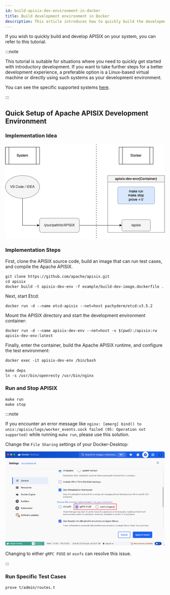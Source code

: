 ```yaml
---
id: build-apisix-dev-environment-in-docker
title: Build development environment in Docker
description: This article introduces how to quickly build the development environment of the Apache APISIX API gateway using Docker.
---
```


<!--
#
# Licensed to the Apache Software Foundation (ASF) under one or more
# contributor license agreements.  See the NOTICE file distributed with
# this work for additional information regarding copyright ownership.
# The ASF licenses this file to You under the Apache License, Version 2.0
# (the "License"); you may not use this file except in compliance with
# the License.  You may obtain a copy of the License at
#
#     http://www.apache.org/licenses/LICENSE-2.0
#
# Unless required by applicable law or agreed to in writing, software
# distributed under the License is distributed on an "AS IS" BASIS,
# WITHOUT WARRANTIES OR CONDITIONS OF ANY KIND, either express or implied.
# See the License for the specific language governing permissions and
# limitations under the License.
#
-->

If you wish to quickly build and develop APISIX on your system, you can refer to this tutorial.

:::note

This tutorial is suitable for situations where you need to quickly get started with introductory development. If you want to take further steps for a better development experience, a preferable option is a Linux-based virtual machine or directly using such systems as your development environment.

You can see the specific supported systems [here](install-dependencies.md#install).

:::

## Quick Setup of Apache APISIX Development Environment

### Implementation Idea

![Build Apache APISIX Development Environment in Docker](../../assets/images/develop-apisix-dev.png)

### Implementation Steps

First, clone the APISIX source code, build an image that can run test cases, and compile the Apache APISIX.

```shell
git clone https://github.com/apache/apisix.git
cd apisix
docker build -t apisix-dev-env -f example/build-dev-image.dockerfile .
```

Next, start Etcd:

```shell
docker run -d --name etcd-apisix --net=host pachyderm/etcd:v3.5.2
```

Mount the APISIX directory and start the development environment container:

```shell
docker run -d --name apisix-dev-env --net=host -v $(pwd):/apisix:rw apisix-dev-env:latest
```

Finally, enter the container, build the Apache APISIX runtime, and configure the test environment:

```shell
docker exec -it apisix-dev-env /bin/bash

make deps
ln -s /usr/bin/openresty /usr/bin/nginx
```

### Run and Stop APISIX

```shell
make run
make stop
```

:::note

If you encounter an error message like `nginx: [emerg] bind() to unix:/apisix/logs/worker_events.sock failed (95: Operation not supported)` while running `make run`, please use this solution.

Change the `File Sharing` settings of your Docker-Desktop:

![Docker-Desktop File Sharing Setting](../../assets/images/update-docker-desktop-file-sharing.png)

Changing to either `gRPC FUSE` or `osxfs` can resolve this issue.

:::

### Run Specific Test Cases

```shell
prove t/admin/routes.t
```
